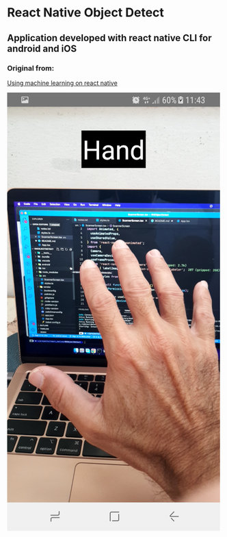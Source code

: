 # React Native Object Detect

## Application developed with react native CLI for android and iOS

### Original from:

[Using machine learning on react native](https://medium.com/@silveira-pedro/using-machine-learning-on-react-native-f6da44b95a4c)

![Screenshot](/assets/hand.png)
